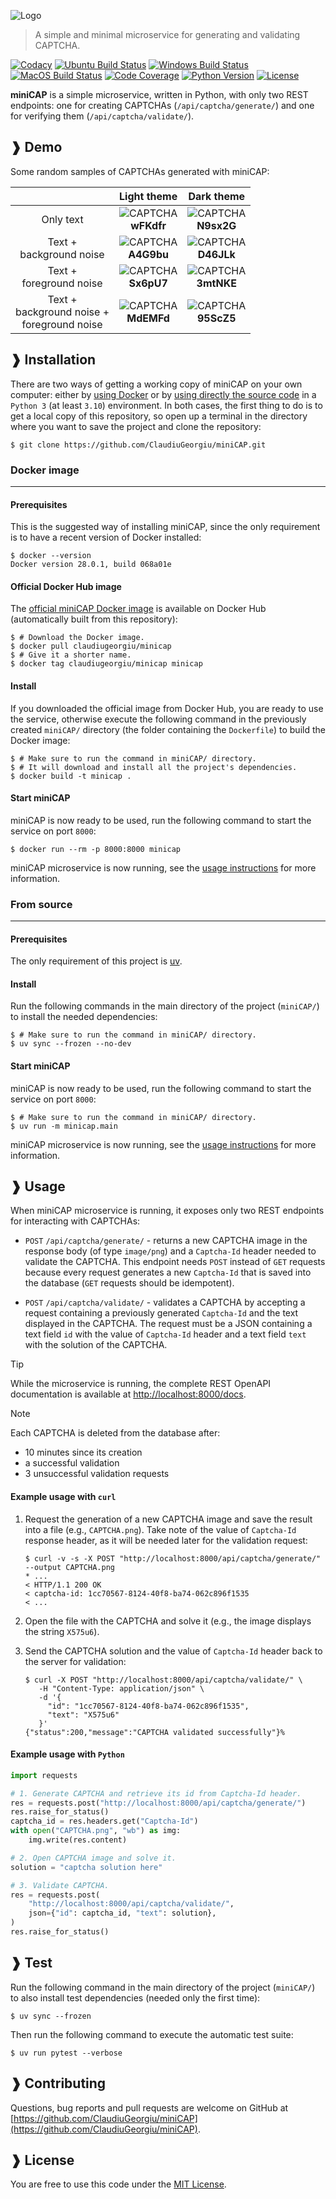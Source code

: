 ![Logo](https://raw.githubusercontent.com/ClaudiuGeorgiu/miniCAP/master/docs/logo/logo.png)

> A simple and minimal microservice for generating and validating CAPTCHA.

[![Codacy](https://app.codacy.com/project/badge/Grade/f0c8737e04c045269e23f8a35735c7d7)](https://app.codacy.com/gh/ClaudiuGeorgiu/miniCAP)
[![Ubuntu Build Status](https://github.com/ClaudiuGeorgiu/miniCAP/actions/workflows/ubuntu.yml/badge.svg)](https://github.com/ClaudiuGeorgiu/miniCAP/actions/workflows/ubuntu.yml)
[![Windows Build Status](https://github.com/ClaudiuGeorgiu/miniCAP/actions/workflows/windows.yml/badge.svg)](https://github.com/ClaudiuGeorgiu/miniCAP/actions/workflows/windows.yml)
[![MacOS Build Status](https://github.com/ClaudiuGeorgiu/miniCAP/actions/workflows/macos.yml/badge.svg)](https://github.com/ClaudiuGeorgiu/miniCAP/actions/workflows/macos.yml)
[![Code Coverage](https://codecov.io/gh/ClaudiuGeorgiu/miniCAP/badge.svg)](https://codecov.io/gh/ClaudiuGeorgiu/miniCAP)
[![Python Version](https://img.shields.io/badge/Python-3.10%2B-green.svg?logo=python&logoColor=white)](https://www.python.org/downloads/)
[![License](https://img.shields.io/badge/license-MIT-blue.svg)](https://github.com/ClaudiuGeorgiu/miniCAP/blob/master/LICENSE)



**miniCAP** is a simple microservice, written in Python, with only two REST endpoints:
one for creating CAPTCHAs (`/api/captcha/generate/`) and one for verifying them
(`/api/captcha/validate/`).



## ❱ Demo

Some random samples of CAPTCHAs generated with miniCAP:

|                                                    |                                                          Light theme                                                          |                                                          Dark theme                                                          |
|:--------------------------------------------------:|:-----------------------------------------------------------------------------------------------------------------------------:|:----------------------------------------------------------------------------------------------------------------------------:|
|                     Only text                      |    ![CAPTCHA](https://raw.githubusercontent.com/ClaudiuGeorgiu/miniCAP/master/docs/demo/img/light.png)<br/>**wFKdfr**<br/>    |    ![CAPTCHA](https://raw.githubusercontent.com/ClaudiuGeorgiu/miniCAP/master/docs/demo/img/dark.png)<br/>**N9sx2G**<br/>    |
|            Text +<br/>background noise             |  ![CAPTCHA](https://raw.githubusercontent.com/ClaudiuGeorgiu/miniCAP/master/docs/demo/img/light_bg.png)<br/>**A4G9bu**<br/>   |  ![CAPTCHA](https://raw.githubusercontent.com/ClaudiuGeorgiu/miniCAP/master/docs/demo/img/dark_bg.png)<br/>**D46JLk**<br/>   |
|            Text +<br/>foreground noise             |  ![CAPTCHA](https://raw.githubusercontent.com/ClaudiuGeorgiu/miniCAP/master/docs/demo/img/light_fg.png)<br/>**Sx6pU7**<br/>   |  ![CAPTCHA](https://raw.githubusercontent.com/ClaudiuGeorgiu/miniCAP/master/docs/demo/img/dark_fg.png)<br/>**3mtNKE**<br/>   |
| Text +<br/>background noise +<br/>foreground noise | ![CAPTCHA](https://raw.githubusercontent.com/ClaudiuGeorgiu/miniCAP/master/docs/demo/img/light_bg_fg.png)<br/>**MdEMFd**<br/> | ![CAPTCHA](https://raw.githubusercontent.com/ClaudiuGeorgiu/miniCAP/master/docs/demo/img/dark_bg_fg.png)<br/>**95ScZ5**<br/> |



## ❱ Installation

There are two ways of getting a working copy of miniCAP on your own computer: either
by [using Docker](#docker-image) or by [using directly the source code](#from-source)
in a `Python 3` (at least `3.10`) environment. In both cases, the first thing to do is
to get a local copy of this repository, so open up a terminal in the directory where you
want to save the project and clone the repository:

```Shell
$ git clone https://github.com/ClaudiuGeorgiu/miniCAP.git
```

### Docker image

----------------------------------------------------------------------------------------

#### Prerequisites

This is the suggested way of installing miniCAP, since the only requirement is to have
a recent version of Docker installed:

```Shell
$ docker --version
Docker version 28.0.1, build 068a01e
```

#### Official Docker Hub image

The [official miniCAP Docker image](https://hub.docker.com/r/claudiugeorgiu/minicap)
is available on Docker Hub (automatically built from this repository):

```Shell
$ # Download the Docker image.
$ docker pull claudiugeorgiu/minicap
$ # Give it a shorter name.
$ docker tag claudiugeorgiu/minicap minicap
```

#### Install

If you downloaded the official image from Docker Hub, you are ready to use the service,
otherwise execute the following command in the previously created `miniCAP/` directory
(the folder containing the `Dockerfile`) to build the Docker image:

```Shell
$ # Make sure to run the command in miniCAP/ directory.
$ # It will download and install all the project's dependencies.
$ docker build -t minicap .
```

#### Start miniCAP

miniCAP is now ready to be used, run the following command to start the service on port
`8000`:

```Shell
$ docker run --rm -p 8000:8000 minicap
```

miniCAP microservice is now running, see the [usage instructions](#-usage) for more
information.

### From source

----------------------------------------------------------------------------------------

#### Prerequisites

The only requirement of this project is [uv](https://github.com/astral-sh/uv).

#### Install

Run the following commands in the main directory of the project (`miniCAP/`) to
install the needed dependencies:

```Shell
$ # Make sure to run the command in miniCAP/ directory.
$ uv sync --frozen --no-dev
```

#### Start miniCAP

miniCAP is now ready to be used, run the following command to start the service on port
`8000`:

```Shell
$ # Make sure to run the command in miniCAP/ directory.
$ uv run -m minicap.main
```

miniCAP microservice is now running, see the [usage instructions](#-usage) for more
information.



## ❱ Usage

When miniCAP microservice is running, it exposes only two REST endpoints for interacting
with CAPTCHAs:

* `POST` `/api/captcha/generate/` - returns a new CAPTCHA image in the response body
(of type `image/png`) and a `Captcha-Id` header needed to validate the CAPTCHA. This
endpoint needs `POST` instead of `GET` requests because every request generates a new
`Captcha-Id` that is saved into the database (`GET` requests should be idempotent).

* `POST` `/api/captcha/validate/` - validates a CAPTCHA by accepting a request
containing a previously generated `Captcha-Id` and the text displayed in the CAPTCHA.
The request must be a JSON containing a text field `id` with the value of `Captcha-Id`
header and a text field `text` with the solution of the CAPTCHA.

> [!TIP]  
> While the microservice is running, the complete REST OpenAPI documentation is
> available at <http://localhost:8000/docs>.

> [!NOTE]  
> Each CAPTCHA is deleted from the database after:
> * 10 minutes since its creation
> * a successful validation
> * 3 unsuccessful validation requests

#### Example usage with `curl`

1. Request the generation of a new CAPTCHA image and save the result into a file
(e.g., `CAPTCHA.png`). Take note of the value of `Captcha-Id` response header, as it
will be needed later for the validation request:
   ```Shell
   $ curl -v -s -X POST "http://localhost:8000/api/captcha/generate/" --output CAPTCHA.png
   * ...
   < HTTP/1.1 200 OK
   < captcha-id: 1cc70567-8124-40f8-ba74-062c896f1535
   < ...
   ```

2. Open the file with the CAPTCHA and solve it (e.g., the image displays the string
`X575u6`).

3. Send the CAPTCHA solution and the value of `Captcha-Id` header back to the server for
validation:
   ```Shell
   $ curl -X POST "http://localhost:8000/api/captcha/validate/" \
      -H "Content-Type: application/json" \
      -d '{
        "id": "1cc70567-8124-40f8-ba74-062c896f1535",
        "text": "X575u6"
      }'
   {"status":200,"message":"CAPTCHA validated successfully"}%
   ```

#### Example usage with `Python`

```Python
import requests

# 1. Generate CAPTCHA and retrieve its id from Captcha-Id header.
res = requests.post("http://localhost:8000/api/captcha/generate/")
res.raise_for_status()
captcha_id = res.headers.get("Captcha-Id")
with open("CAPTCHA.png", "wb") as img:
    img.write(res.content)

# 2. Open CAPTCHA image and solve it.
solution = "captcha solution here"

# 3. Validate CAPTCHA.
res = requests.post(
    "http://localhost:8000/api/captcha/validate/",
    json={"id": captcha_id, "text": solution},
)
res.raise_for_status()
```



## ❱ Test

Run the following command in the main directory of the project (`miniCAP/`) to also
install test dependencies (needed only the first time):

```Shell
$ uv sync --frozen
```

Then run the following command to execute the automatic test suite:

```Shell
$ uv run pytest --verbose
```



## ❱ Contributing

Questions, bug reports and pull requests are welcome on GitHub at
[https://github.com/ClaudiuGeorgiu/miniCAP](https://github.com/ClaudiuGeorgiu/miniCAP).



## ❱ License

You are free to use this code under the
[MIT License](https://github.com/ClaudiuGeorgiu/miniCAP/blob/master/LICENSE).
